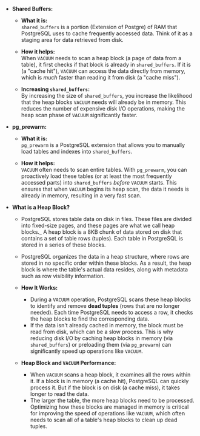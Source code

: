 
- **Shared Buffers:**

  - **What it is:**  
    `shared_buffers` is a portion (Extension of Postgre) of RAM that PostgreSQL uses to cache frequently accessed data. Think of it as a staging area for data retrieved from disk.

  - **How it helps:**  
    When `VACUUM` needs to scan a heap block (a page of data from a table), it first checks if that block is already in `shared_buffers`. If it is (a "cache hit"), `VACUUM` can access the data directly from memory, which is *much* faster than reading it from disk (a "cache miss").

  - **Increasing `shared_buffers`:**  
    By increasing the size of `shared_buffers`, you increase the likelihood that the heap blocks `VACUUM` needs will already be in memory. This reduces the number of expensive disk I/O operations, making the heap scan phase of `VACUUM` significantly faster.

- **pg_prewarm:**

  - **What it is:**  
    `pg_prewarm` is a PostgreSQL extension that allows you to manually load tables and indexes into `shared_buffers`.

  - **How it helps:**  
    `VACUUM` often needs to scan entire tables. With `pg_prewarm`, you can proactively load these tables (or at least the most frequently accessed parts) into `shared_buffers` *before* `VACUUM` starts. This ensures that when `VACUUM` begins its heap scan, the data it needs is already in memory, resulting in a very fast scan.


- **What is a Heap Block?**
  - PostgreSQL stores table data on disk in files. These files are divided into fixed-size pages, and these pages are what we call heap blocks._ A heap block is a 8KB chunk of data stored on disk that contains a set of table rows (tuples). Each table in PostgreSQL is stored in a series of these blocks. 
  - PostgreSQL organizes the data in a heap structure, where rows are stored in no specific order within these blocks. As a result, the heap block is where the table's actual data resides, along with metadata such as row visibility information.

  - **How It Works:**
    - During a `VACUUM` operation, PostgreSQL scans these heap blocks to identify and remove **dead tuples** (rows that are no longer needed). Each time PostgreSQL needs to access a row, it checks the heap blocks to find the corresponding data.
    - If the data isn't already cached in memory, the block must be read from disk, which can be a slow process. This is why reducing disk I/O by caching heap blocks in memory (via     `shared_buffers`) or preloading them (via `pg_prewarm`) can significantly speed up operations like `VACUUM`.

  - **Heap Block and `VACUUM` Performance:**
    - When `VACUUM` scans a heap block, it examines all the rows within it. If a block is in memory (a cache hit), PostgreSQL can quickly process it. But if the block is on disk (a cache miss), it takes longer to read the data.
    - The larger the table, the more heap blocks need to be processed. Optimizing how these blocks are managed in memory is critical for improving the speed of operations like `VACUUM`, which often needs to scan all of a table's heap blocks to clean up dead tuples.
